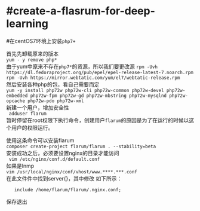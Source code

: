 #create-a-flasrum-for-deep-learning  
=======================================
#在centOS7环境上安装`php7+`  


首先先卸载原来的版本  
```yum - y remove php*```  
由于yum中原来不存在`php7*`的资源，所以我们要更改源
```rpm -Uvh https://dl.fedoraproject.org/pub/epel/epel-release-latest-7.noarch.rpm```  
```rpm -Uvh https://mirror.webtatic.com/yum/el7/webtatic-release.rpm```  
然后安装各种php的包，看自己需要而定  
```yum -y install php72w php72w-cli php72w-common php72w-devel php72w-embedded php72w-fpm php72w-gd php72w-mbstring php72w-mysqlnd php72w-opcache php72w-pdo php72w-xml```   
新建一个用户，增加安全性  
``` adduser flarum```  
暂时停留在root权限下执行命令，创建用户`flarum`的原因是为了在运行的时候以这个用户的权限运行。  

使用这条命令可以安装flarum  
```composer create-project flarum/flarum . --stability=beta```   
安装成功之后，必须要设置nginx的目录才能访问   
``` vim /etc/nginx/conf.d/default.conf```   
如果是lnmp   
```vim /usr/local/nginx/conf/vhost/www.****.***.conf```   
在此文件件中找到server{}，其中修改 如下所示：
```root  /home/flarum/flarum/public;
   include /home/flarum/flarum/.nginx.conf;
```
保存退出

